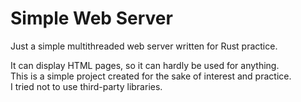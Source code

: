 # Simple Web Server

Just a simple multithreaded web server written for Rust practice.

It can display HTML pages, so it can hardly be used for anything.  
This is a simple project created for the sake of interest and practice.  
I tried not to use third-party libraries.
